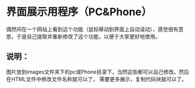 # 界面展示用程序（PC&Phone）

偶然间在一个网站上看到这个功能（鼠标移动到界面上自动滚动），感觉很有意思，于是自己提取并重新修改了这个功能，以便于大家更好地使用。

## 说明：
图片放到images文件夹下的pc或Phone目录下，当然这些都可以自己修改。然后在HTML文件中修改文件名称就可以了。
需要更多展示，复制代码块就可以了。
